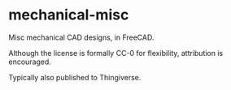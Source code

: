 # mechanical-misc
Misc mechanical CAD designs, in FreeCAD.

Although the license is formally CC-0 for flexibility, attribution is encouraged.

Typically also published to Thingiverse.

